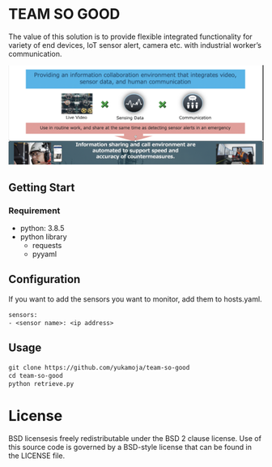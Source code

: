 # TEAM SO GOOD
The value of this solution is to provide flexible integrated functionality for variety of end devices, IoT sensor alert, camera etc. with industrial worker’s communication.

![overview](docs/overview.png)

## Getting Start
### Requirement
- python: 3.8.5
- python library
  - requests
  - pyyaml

## Configuration
If you want to add the sensors you want to monitor, add them to hosts.yaml.

```
sensors:
- <sensor name>: <ip address>
```

## Usage
```
git clone https://github.com/yukamoja/team-so-good
cd team-so-good
python retrieve.py
```

# License
BSD licensesis freely redistributable under the BSD 2 clause license. Use of this source code is governed by a BSD-style license that can be found in the LICENSE file.